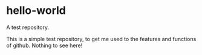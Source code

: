 # hello-world
A test repository.

This is a simple test repository, to get me used to the features and functions of github. Nothing to see here!
